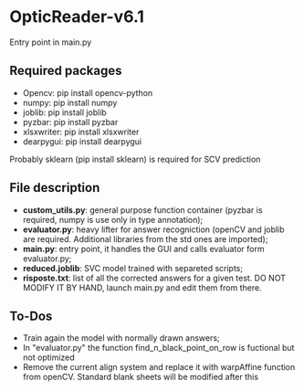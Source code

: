 # OpticReader-v6.1
Entry point in main.py
## Required packages
- Opencv: pip install opencv-python
- numpy: pip install numpy
- joblib: pip install joblib
- pyzbar: pip install pyzbar
- xlsxwriter: pip install xlsxwriter
- dearpygui: pip install dearpygui

Probably sklearn (pip install sklearn) is required for SCV prediction

## File description
- **custom_utils.py**: general purpose function container (pyzbar is required, numpy is use only in type annotation);
- **evaluator.py**: heavy lifter for answer recogniction  (openCV and joblib are required. Additional libraries from the std ones are imported);
- **main.py**: entry point, it handles the GUI and calls evaluator form evaluator.py;
-  **reduced.joblib**: SVC model trained with separeted scripts;
-  **risposte.txt**: list of all the corrected answers for a given test. DO NOT MODIFY IT BY HAND, launch main.py and edit them from there.

## To-Dos
-  Train again the model with normally drawn answers;
-  In "evaluator.py" the function find_n_black_point_on_row is fuctional but not optimized
-  Remove the current align system and replace it with warpAffine function from openCV. Standard blank sheets will be modified after this
